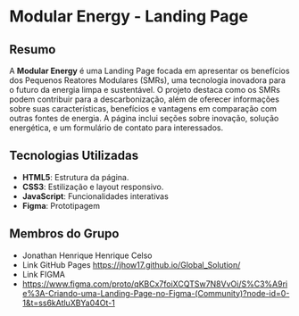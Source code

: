 # Modular Energy - Landing Page

## Resumo
A **Modular Energy** é uma Landing Page focada em apresentar os benefícios dos Pequenos Reatores Modulares (SMRs), uma tecnologia inovadora para o futuro da energia limpa e sustentável. O projeto destaca como os SMRs podem contribuir para a descarbonização, além de oferecer informações sobre suas características, benefícios e vantagens em comparação com outras fontes de energia. A página inclui seções sobre inovação, solução energética, e um formulário de contato para interessados.

## Tecnologias Utilizadas
- **HTML5**: Estrutura da página.
- **CSS3**: Estilização e layout responsivo.
- **JavaScript**: Funcionalidades interativas 
- **Figma**: Prototipagem 

## Membros do Grupo
- Jonathan Henrique Henrique Celso
- Link GitHub Pages
https://jhow17.github.io/Global_Solution/
- Link FIGMA
- https://www.figma.com/proto/qKBCx7foiXCQTSw7N8VvOi/S%C3%A9rie%3A-Criando-uma-Landing-Page-no-Figma-(Community)?node-id=0-1&t=ss6kAtluXBYa04Ot-1
